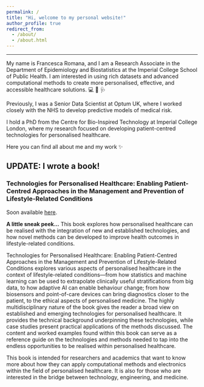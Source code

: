 ```yaml
---
permalink: /
title: "Hi, welcome to my personal website!"
author_profile: true
redirect_from: 
  - /about/
  - /about.html
---
```


---
My name is Francesca Romana, and I am a Research Associate in the Department of Epidemiology and Biostatistics at the Imperial College School of Public Health.
I am interested in using rich datasets and advanced computational methods to create more personalised, effective, and accessible healthcare solutions.  :computer: :dna: :stethoscope:

Previously, I was a Senior Data Scientist at Optum UK, where I worked closely with the NHS to develop predictive models of medical risk.

I hold a PhD from the Centre for Bio-Inspired Technology at Imperial College London, where my research focused on developing patient-centred technologies for personalised healthcare. 

Here you can find all about me and my work :sparkles:

## UPDATE: I wrote a book!
### Technologies for Personalised Healthcare: Enabling Patient-Centred Approaches in the Management and Prevention of Lifestyle-Related Conditions
Soon available [here](https://www.taylorfrancis.com/books/mono/10.1201/9781003464983/technologies-personalised-healthcare-francesca-romana-cavallo-christofer-toumazou).
<!-- <img align="right" width="400" height="500" src="https://github.com/francescacavallo/francescacavallo.github.io/blob/master/images/coming-soon.png"> -->

**A little sneak peek...**
This book explores how personalised healthcare can be realised with the integration of new and established technologies, and how novel methods can be developed to improve health outcomes in lifestyle-related conditions.

Technologies for Personalised Healthcare: Enabling Patient-Centred Approaches in the Management and Prevention of Lifestyle-Related Conditions explores various aspects of personalised healthcare in the context of lifestyle-related conditions—from how statistics and machine learning can be used to extrapolate clinically useful stratifications from big data, to how adaptive AI can enable behaviour change; from how biosensors and point-of-care devices can bring diagnostics closer to the patient, to the ethical aspects of personalised medicine. The highly multidisciplinary nature of the book gives the reader a broad view on established and emerging technologies for personalised healthcare. It provides the technical background underpinning these technologies, while case studies present practical applications of the methods discussed. The content and worked examples found within this book can serve as a reference guide on the technologies and methods needed to tap into the endless opportunities to be realised within personalised healthcare.

This book is intended for researchers and academics that want to know more about how they can apply computational methods and electronics within the field of personalised healthcare. It is also for those who are interested in the bridge between technology, engineering, and medicine.


